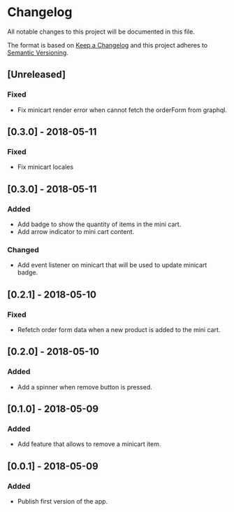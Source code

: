 # Changelog

All notable changes to this project will be documented in this file.

The format is based on [Keep a Changelog](http://keepachangelog.com/en/1.0.0/)
and this project adheres to [Semantic Versioning](http://semver.org/spec/v2.0.0.html).

## [Unreleased]
### Fixed
- Fix minicart render error when cannot fetch the orderForm from graphql.

## [0.3.0] - 2018-05-11
### Fixed
- Fix minicart locales

## [0.3.0] - 2018-05-11
### Added
- Add badge to show the quantity of items in the mini cart.
- Add arrow indicator to mini cart content.
### Changed
- Add event listener on minicart that will be used to update minicart badge.

## [0.2.1] - 2018-05-10
### Fixed
- Refetch order form data when a new product is added to the mini cart.

## [0.2.0] - 2018-05-10
### Added
- Add a spinner when remove button is pressed.

## [0.1.0] - 2018-05-09
### Added
- Add feature that allows to remove a minicart item.

## [0.0.1] - 2018-05-09
### Added
- Publish first version of the app.
